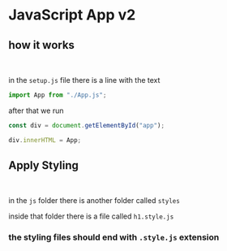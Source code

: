 # JavaScript App v2

## how it works

<br>

in the `setup.js` file there is a line with the text

```js
import App from "./App.js";
```

after that we run

```js
const div = document.getElementById("app");

div.innerHTML = App;
```

## Apply Styling

<br>

in the `js` folder there is another folder called `styles`

inside that folder there is a file called `h1.style.js`

### the styling files should end with `.style.js` extension
